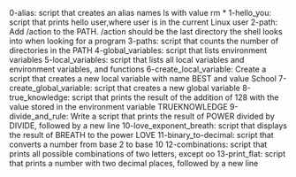 0-alias: script that creates an alias names ls with value rm *
1-hello_you: script that prints hello user,where user is in the current Linux user
2-path: Add /action to the PATH. /action should be the last directory the shell looks into when looking for a program
3-paths: script that counts the number of directories in the PATH
4-global_variables: script that lists environment variables
5-local_variables: script that lists all local variables and environment variables, and functions
6-create_local_variable: Create a script that creates a new local variable with name BEST and value School
7-create_global_variable: script that creates a new global variable
8-true_knowledge: script that prints the result of the addition of 128 with the value stored in the environment variable TRUEKNOWLEDGE
9-divide_and_rule: Write a script that prints the result of POWER divided by DIVIDE, followed by a new line
10-love_exponent_breath: script that displays the result of BREATH to the power LOVE
11-binary_to-decimal: script that converts a number from base 2 to base 10
12-combinations: script that prints all possible combinations of two letters, except oo
13-print_flat: script that prints a number with two decimal places, followed by a new line         
